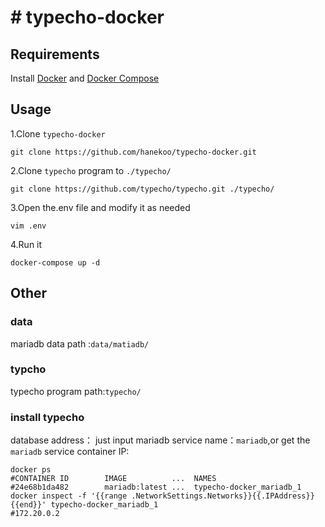# # typecho-docker

## Requirements
Install [Docker](https://docs.docker.com/get-docker/) and [Docker Compose](https://docs.docker.com/compose/install/)
## Usage
1.Clone `typecho-docker` 
``` shell script
git clone https://github.com/hanekoo/typecho-docker.git
```
2.Clone `typecho` program to `./typecho/`
``` shell script
git clone https://github.com/typecho/typecho.git ./typecho/
```
3.Open the.env file and modify it as needed
```shell script
vim .env
```
4.Run it
```shell script
docker-compose up -d
```

## Other

### data
mariadb data path :`data/matiadb/`
### typcho
typecho program path:`typecho/` 
### install typecho 
database address：
 just input mariadb service name：`mariadb`,or get the `mariadb` service container IP:
```shell script
docker ps
#CONTAINER ID        IMAGE          ...  NAMES
#24e68b1da482        mariadb:latest ...  typecho-docker_mariadb_1
docker inspect -f '{{range .NetworkSettings.Networks}}{{.IPAddress}}{{end}}' typecho-docker_mariadb_1
#172.20.0.2
```

